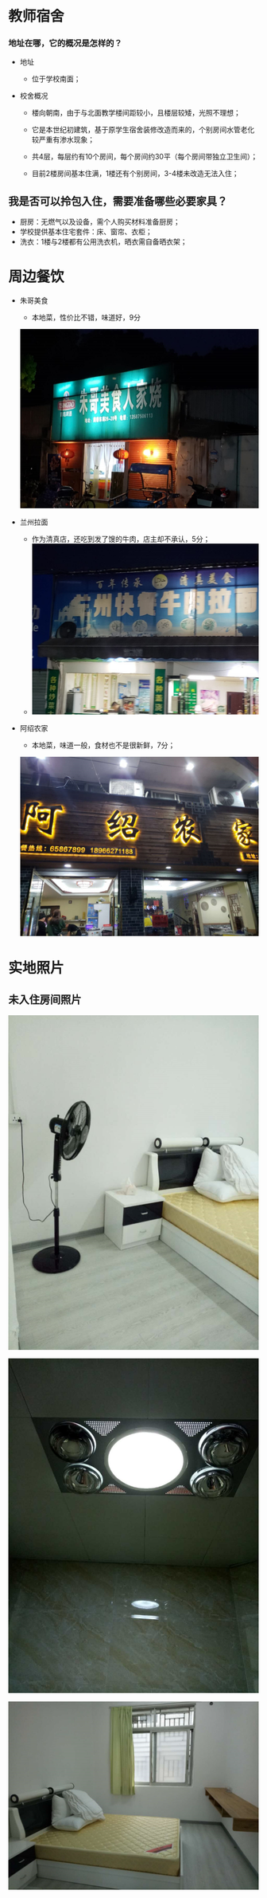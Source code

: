 # 教师宿舍

### 地址在哪，它的概况是怎样的？

- 地址

  - 位于学校南面；

- 校舍概况

  - 楼向朝南，由于与北面教学楼间距较小，且楼层较矮，光照不理想；

  - 它是本世纪初建筑，基于原学生宿舍装修改造而来的，个别房间水管老化较严重有渗水现象；

  - 共4层，每层约有10个房间，每个房间约30平（每个房间带独立卫生间）；

  - 目前2楼房间基本住满，1楼还有个别房间，3-4楼未改造无法入住；

    




## 我是否可以拎包入住，需要准备哪些必要家具？

- 厨房：无燃气以及设备，需个人购买材料准备厨房；
- 学校提供基本住宅套件：床、窗帘、衣柜；
- 洗衣：1楼与2楼都有公用洗衣机，晒衣需自备晒衣架；



# 周边餐饮

- 朱哥美食

  - 本地菜，性价比不错，味道好，9分

  ![1554557850374](media/1554557850374.png)

- 兰州拉面

  - 作为清真店，还吃到发了馊的牛肉，店主却不承认，5分；
  - ![1554558508440](media/1554558508440.png)

- 阿绍农家

  - 本地菜，味道一般，食材也不是很新鲜，7分；

  ![1554558039688](media/1554558039688.png)



# 实地照片

## 未入住房间照片

![1547269900219](media/1547269900219.png)

![1547269913832](media/1547269913832.png)

![1547269922802](media/1547269922802.png)



